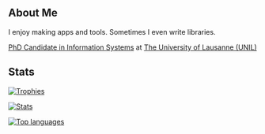 ## About Me

<!--
**AbysmalBiscuit/AbysmalBiscuit** is a ✨ _special_ ✨ repository because its `README.md` (this file) appears on your GitHub profile.

Here are some ideas to get you started:

- 🔭 I’m currently working on ...
- 🌱 I’m currently learning ...
- 👯 I’m looking to collaborate on ...
- 🤔 I’m looking for help with ...
- 💬 Ask me about ...
- 📫 How to reach me: ...
- 😄 Pronouns: ...
- ⚡ Fun fact: ...
-->
I enjoy making apps and tools. Sometimes I even write libraries.

[PhD Candidate in Information Systems](https://www.unil.ch/hec/en/home/menuinst/recherche/ecole-doctorale/phd-information-systems.html) at [The University of Lausanne (UNIL)](https://www.unil.ch/unil/en/home.html)

## Stats

[![Trophies](https://github-profile-trophy.vercel.app/?username=AbysmalBiscuit)](https://github.com/ryo-ma/github-profile-trophy)

[![Stats](https://github-readme-stats-ten-pi-62.vercel.app/api?username=AbysmalBiscuit&include_all_commits=true&show_icons=true&show=reviews,discussions_started,discussions_answered,prs_merged,prs_merged_percentage&theme=catppuccin_latte)](https://github.com/anuraghazra/github-readme-stats)

[![Top languages](https://github-readme-stats-ten-pi-62.vercel.app/api/top-langs?username=AbysmalBiscuit&hide=scss,mako,svelte&langs_count=20&size_weight=0.5&count_weight=0.5&exclude_repo=walker,helpukraine.guide,helpylukraine.guide-theme&theme=catppuccin_latte)](https://github.com/anuraghazra/github-readme-stats)

